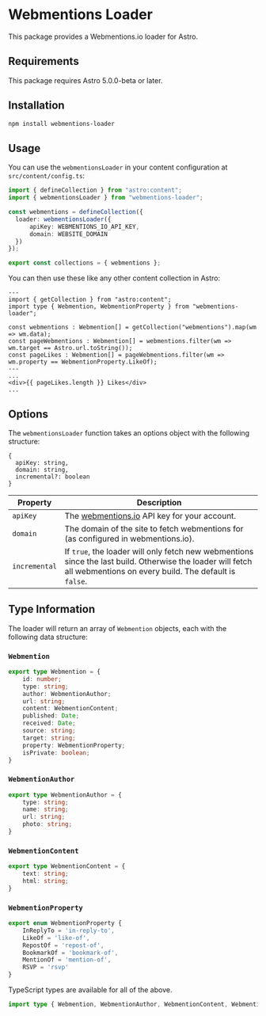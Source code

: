 # Webmentions Loader

This package provides a Webmentions.io loader for Astro.

## Requirements

This package requires Astro 5.0.0-beta or later.

## Installation

```sh
npm install webmentions-loader
```

## Usage

You can use the `webmentionsLoader` in your content configuration at `src/content/config.ts`:

```typescript
import { defineCollection } from "astro:content";
import { webmentionsLoader } from "webmentions-loader";

const webmentions = defineCollection({
  loader: webmentionsLoader({
      apiKey: WEBMENTIONS_IO_API_KEY,
      domain: WEBSITE_DOMAIN
  })
});

export const collections = { webmentions };
```
You can then use these like any other content collection in Astro:

```astro
---
import { getCollection } from "astro:content";
import type { Webmention, WebmentionProperty } from "webmentions-loader";

const webmentions : Webmention[] = getCollection("webmentions").map(wm => wm.data);
const pageWebmentions : Webmention[] = webmentions.filter(wm => wm.target == Astro.url.toString());
const pageLikes : Webmention[] = pageWebmentions.filter(wm => wm.property == WebmentionProperty.LikeOf);
---
...
<div>{{ pageLikes.length }} Likes</div>
...
```

## Options

The `webmentionsLoader` function takes an options object with the following structure:

```text
{
  apiKey: string,
  domain: string,
  incremental?: boolean
}
```

| Property      | Description                                                                                                                                                         |
|---------------|---------------------------------------------------------------------------------------------------------------------------------------------------------------------|
| `apiKey`      | The [webmentions.io](https://webmentions.io) API key for your account.                                                                                              |
| `domain`      | The domain of the site to fetch webmentions for (as configured in webmentions.io).                                                                                  |
| `incremental` | If `true`, the loader will only fetch new webmentions since the last build. Otherwise the loader will fetch all webmentions on every build. The default is `false`. |


## Type Information

The loader will return an array of `Webmention` objects, each with the following data structure:

### `Webmention`

```typescript
export type Webmention = {
    id: number;
    type: string;
    author: WebmentionAuthor;
    url: string;
    content: WebmentionContent;
    published: Date;
    received: Date;
    source: string;
    target: string;
    property: WebmentionProperty;
    isPrivate: boolean;
}
```

### `WebmentionAuthor`

```typescript
export type WebmentionAuthor = {
    type: string;
    name: string;
    url: string;
    photo: string;
}
```

### `WebmentionContent`

```typescript
export type WebmentionContent = {
    text: string;
    html: string;
}
```

### `WebmentionProperty`

```typescript
export enum WebmentionProperty {
    InReplyTo = 'in-reply-to',
    LikeOf = 'like-of',
    RepostOf = 'repost-of',
    BookmarkOf = 'bookmark-of',
    MentionOf = 'mention-of',
    RSVP = 'rsvp'
}
```

TypeScript types are available for all of the above.

```typescript
import type { Webmention, WebmentionAuthor, WebmentionContent, WebmentionProperty } from 'webmentions-loader'
```